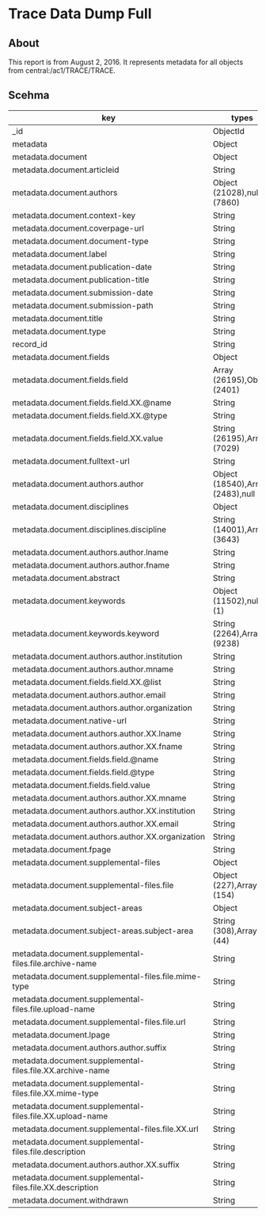 # Trace Data Dump Full

## About

This report is from August 2, 2016. It represents metadata for all objects from central:/ac1/TRACE/TRACE.

## Scehma

| key                                                       | types                                | occurrences | percents               |
| --------------------------------------------------------- | ------------------------------------ | ----------- | ---------------------- |
| _id                                                       | ObjectId                             |       28888 | 100.000000000000000000 |
| metadata                                                  | Object                               |       28888 | 100.000000000000000000 |
| metadata.document                                         | Object                               |       28888 | 100.000000000000000000 |
| metadata.document.articleid                               | String                               |       28888 | 100.000000000000000000 |
| metadata.document.authors                                 | Object (21028),null (7860)           |       28888 | 100.000000000000000000 |
| metadata.document.context-key                             | String                               |       28888 | 100.000000000000000000 |
| metadata.document.coverpage-url                           | String                               |       28888 | 100.000000000000000000 |
| metadata.document.document-type                           | String                               |       28888 | 100.000000000000000000 |
| metadata.document.label                                   | String                               |       28888 | 100.000000000000000000 |
| metadata.document.publication-date                        | String                               |       28888 | 100.000000000000000000 |
| metadata.document.publication-title                       | String                               |       28888 | 100.000000000000000000 |
| metadata.document.submission-date                         | String                               |       28888 | 100.000000000000000000 |
| metadata.document.submission-path                         | String                               |       28888 | 100.000000000000000000 |
| metadata.document.title                                   | String                               |       28888 | 100.000000000000000000 |
| metadata.document.type                                    | String                               |       28888 | 100.000000000000000000 |
| record_id                                                 | String                               |       28888 | 100.000000000000000000 |
| metadata.document.fields                                  | Object                               |       28596 |  98.989199667682086670 |
| metadata.document.fields.field                            | Array (26195),Object (2401)          |       28596 |  98.989199667682086670 |
| metadata.document.fields.field.XX.@name                   | String                               |       26195 |  90.677790085848798185 |
| metadata.document.fields.field.XX.@type                   | String                               |       26195 |  90.677790085848798185 |
| metadata.document.fields.field.XX.value                   | String (26195),Array (7029)          |       26195 |  90.677790085848798185 |
| metadata.document.fulltext-url                            | String                               |       25410 |  87.960398781500970244 |
| metadata.document.authors.author                          | Object (18540),Array (2483),null (5) |       21028 |  72.791470506784818895 |
| metadata.document.disciplines                             | Object                               |       17644 |  61.077263915812793016 |
| metadata.document.disciplines.discipline                  | String (14001),Array (3643)          |       17644 |  61.077263915812793016 |
| metadata.document.authors.author.lname                    | String                               |       13960 |  48.324563832733318236 |
| metadata.document.authors.author.fname                    | String                               |       13665 |  47.303378565494320185 |
| metadata.document.abstract                                | String                               |       12343 |  42.727083910274160417 |
| metadata.document.keywords                                | Object (11502),null (1)              |       11503 |  39.819302132373302072 |
| metadata.document.keywords.keyword                        | String (2264),Array (9238)           |       11502 |  39.815840487399611902 |
| metadata.document.authors.author.institution              | String                               |        9434 |  32.657158681805590561 |
| metadata.document.authors.author.mname                    | String                               |        8078 |  27.963168097479922380 |
| metadata.document.fields.field.XX.@list                   | String                               |        7121 |  24.650373857657157828 |
| metadata.document.authors.author.email                    | String                               |        5099 |  17.650927720852948255 |
| metadata.document.authors.author.organization             | String                               |        4579 |  15.850872334533370633 |
| metadata.document.native-url                              | String                               |        3566 |  12.344225976183881954 |
| metadata.document.authors.author.XX.lname                 | String                               |        2438 |   8.439490445859872736 |
| metadata.document.authors.author.XX.fname                 | String                               |        2436 |   8.432567155912488843 |
| metadata.document.fields.field.@name                      | String                               |        2401 |   8.311409581833286708 |
| metadata.document.fields.field.@type                      | String                               |        2401 |   8.311409581833286708 |
| metadata.document.fields.field.value                      | String                               |        2401 |   8.311409581833286708 |
| metadata.document.authors.author.XX.mname                 | String                               |        1737 |   6.012877319302132761 |
| metadata.document.authors.author.XX.institution           | String                               |        1419 |   4.912074217668235931 |
| metadata.document.authors.author.XX.email                 | String                               |         721 |   2.495846026031570020 |
| metadata.document.authors.author.XX.organization          | String                               |         608 |   2.104680144004430709 |
| metadata.document.fpage                                   | String                               |         464 |   1.606203267792855272 |
| metadata.document.supplemental-files                      | Object                               |         381 |   1.318886734976460806 |
| metadata.document.supplemental-files.file                 | Object (227),Array (154)             |         381 |   1.318886734976460806 |
| metadata.document.subject-areas                           | Object                               |         352 |   1.218499030739407463 |
| metadata.document.subject-areas.subject-area              | String (308),Array (44)              |         352 |   1.218499030739407463 |
| metadata.document.supplemental-files.file.archive-name    | String                               |         227 |   0.785793409027970124 |
| metadata.document.supplemental-files.file.mime-type       | String                               |         227 |   0.785793409027970124 |
| metadata.document.supplemental-files.file.upload-name     | String                               |         227 |   0.785793409027970124 |
| metadata.document.supplemental-files.file.url             | String                               |         227 |   0.785793409027970124 |
| metadata.document.lpage                                   | String                               |         192 |   0.664635834948767656 |
| metadata.document.authors.author.suffix                   | String                               |         176 |   0.609249515369703731 |
| metadata.document.supplemental-files.file.XX.archive-name | String                               |         154 |   0.533093325948490682 |
| metadata.document.supplemental-files.file.XX.mime-type    | String                               |         154 |   0.533093325948490682 |
| metadata.document.supplemental-files.file.XX.upload-name  | String                               |         154 |   0.533093325948490682 |
| metadata.document.supplemental-files.file.XX.url          | String                               |         154 |   0.533093325948490682 |
| metadata.document.supplemental-files.file.description     | String                               |         151 |   0.522708391027416175 |
| metadata.document.authors.author.XX.suffix                | String                               |         118 |   0.408474106895596767 |
| metadata.document.supplemental-files.file.XX.description  | String                               |         118 |   0.408474106895596767 |
| metadata.document.withdrawn                               | String                               |          14 |   0.048463029631680976 |
